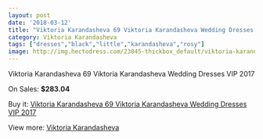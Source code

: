 ```yaml
---
layout: post
date: '2018-03-12'
title: "Viktoria Karandasheva 69 Viktoria Karandasheva Wedding Dresses VIP 2017"
category: Viktoria Karandasheva
tags: ["dresses","black","little","karandasheva","rosy"]
image: http://img.hectodress.com/23845-thickbox_default/viktoria-karandasheva-69-viktoria-karandasheva-wedding-dresses-vip-2013.jpg
---
```

Viktoria Karandasheva 69 Viktoria Karandasheva Wedding Dresses VIP 2017

On Sales: **$283.04**
<a href="https://www.hectodress.com/viktoria-karandasheva/11029-viktoria-karandasheva-69-viktoria-karandasheva-wedding-dresses-vip-2013.html"><amp-img layout="responsive" width="600" height="600" src="//img.hectodress.com/23845-thickbox_default/viktoria-karandasheva-69-viktoria-karandasheva-wedding-dresses-vip-2013.jpg" alt="Viktoria Karandasheva 69 Viktoria Karandasheva Wedding Dresses VIP 2017 0" /></a>
<a href="https://www.hectodress.com/viktoria-karandasheva/11029-viktoria-karandasheva-69-viktoria-karandasheva-wedding-dresses-vip-2013.html"><amp-img layout="responsive" width="600" height="600" src="//img.hectodress.com/23847-thickbox_default/viktoria-karandasheva-69-viktoria-karandasheva-wedding-dresses-vip-2013.jpg" alt="Viktoria Karandasheva 69 Viktoria Karandasheva Wedding Dresses VIP 2017 1" /></a>
<a href="https://www.hectodress.com/viktoria-karandasheva/11029-viktoria-karandasheva-69-viktoria-karandasheva-wedding-dresses-vip-2013.html"><amp-img layout="responsive" width="600" height="600" src="//img.hectodress.com/23846-thickbox_default/viktoria-karandasheva-69-viktoria-karandasheva-wedding-dresses-vip-2013.jpg" alt="Viktoria Karandasheva 69 Viktoria Karandasheva Wedding Dresses VIP 2017 2" /></a>

Buy it: [Viktoria Karandasheva 69 Viktoria Karandasheva Wedding Dresses VIP 2017](https://www.hectodress.com/viktoria-karandasheva/11029-viktoria-karandasheva-69-viktoria-karandasheva-wedding-dresses-vip-2013.html "Viktoria Karandasheva 69 Viktoria Karandasheva Wedding Dresses VIP 2017")

View more: [Viktoria Karandasheva](https://www.hectodress.com/174-viktoria-karandasheva "Viktoria Karandasheva")